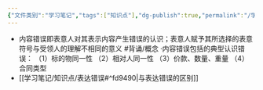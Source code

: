 ```yaml
---
{"文件类别":"学习笔记","tags":["知识点"],"dg-publish":true,"permalink":"/学习笔记/知识点/内容错误/","dgPassFrontmatter":true,"noteIcon":""}
---
```


- 内容错误即表意人对其表示内容产生错误的认识；表意人赋予其所选择的表意符号与受领人的理解不相同的意义 #背诵/概念 
·内容错误包括的典型认识错误：
（1）标的物同一性
（2）相对人同一性
（3）价款、数量、重量
（4）合同类型
- [[学习笔记/知识点/表达错误#^fd9490\|与表达错误的区别]]